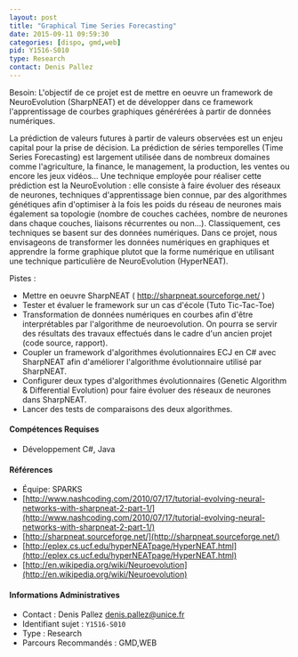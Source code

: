 ```yaml
---
layout: post
title: "Graphical Time Series Forecasting"
date: 2015-09-11 09:59:30
categories: [dispo, gmd,web]
pid: Y1516-S010
type: Research
contact: Denis Pallez
---
```

       
Besoin:
L'objectif de ce projet est de mettre en oeuvre un framework de NeuroEvolution (SharpNEAT) et de développer dans ce framework l'apprentissage de courbes graphiques générérées à partir de données numériques.

La prédiction de valeurs futures à partir de valeurs observées est un enjeu capital pour la prise de décision. La prédiction de séries temporelles (Time Series Forecasting) est largement utilisée dans de nombreux domaines comme l'agriculture, la finance, le management, la production, les ventes ou encore les jeux vidéos... 
Une technique employée pour réaliser cette prédiction est la NeuroEvolution : elle consiste à faire évoluer des réseaux de neurones, techniques d'apprentissage bien connue, par des algorithmes génétiques afin d'optimiser à la fois les poids du réseau de neurones mais également sa topologie (nombre de couches cachées, nombre de neurones dans chaque couches, liaisons récurrentes ou non...). Classiquement, ces techniques se basent sur des données numériques. Dans ce projet, nous envisageons de transformer les données numériques en graphiques et apprendre la forme graphique plutot que la forme numérique en utilisant une technique particulière de NeuroEvolution (HyperNEAT).

Pistes : 
+ Mettre en oeuvre SharpNEAT ( http://sharpneat.sourceforge.net/ )
+ Tester et évaluer le framework sur un cas d'école (Tuto Tic-Tac-Toe)
+ Transformation de données numériques en courbes afin d'être interprétables par l'algorithme de neuroevolution. On pourra se servir des résultats des travaux effectués dans le cadre d'un ancien projet (code source, rapport).
+ Coupler un framework d'algorithmes évolutionnaires ECJ en C# avec SharpNEAT afin d'améliorer l'algorithme évolutionnaire utilisé par SharpNEAT.
+ Configurer deux types d'algorithmes évolutionnaires (Genetic Algorithm & Differential Evolution) pour faire évoluer des réseaux de neurones dans SharpNEAT. 
+ Lancer des tests de comparaisons des deux algorithmes.

#### Compétences Requises
+ Développement C#, Java


#### Références

  * Équipe: SPARKS
  * [http://www.nashcoding.com/2010/07/17/tutorial-evolving-neural-networks-with-sharpneat-2-part-1/](http://www.nashcoding.com/2010/07/17/tutorial-evolving-neural-networks-with-sharpneat-2-part-1/)
  * [http://sharpneat.sourceforge.net/](http://sharpneat.sourceforge.net/)
  * [http://eplex.cs.ucf.edu/hyperNEATpage/HyperNEAT.html](http://eplex.cs.ucf.edu/hyperNEATpage/HyperNEAT.html)
  * [http://en.wikipedia.org/wiki/Neuroevolution](http://en.wikipedia.org/wiki/Neuroevolution)

#### Informations Administratives
  * Contact : Denis Pallez <denis.pallez@unice.fr>
  * Identifiant sujet : `Y1516-S010`
  * Type : Research
  * Parcours Recommandés : GMD,WEB
     